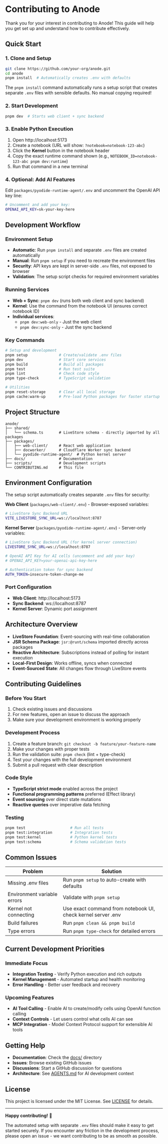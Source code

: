 # Contributing to Anode

Thank you for your interest in contributing to Anode! This guide will help you get set up and understand how to contribute effectively.

## Quick Start

### 1. Clone and Setup
```bash
git clone https://github.com/your-org/anode.git
cd anode
pnpm install  # Automatically creates .env with defaults
```

The `pnpm install` command automatically runs a setup script that creates separate `.env` files with sensible defaults. No manual copying required!

### 2. Start Development
```bash
pnpm dev  # Starts web client + sync backend
```

### 3. Enable Python Execution
1. Open http://localhost:5173
2. Create a notebook (URL will show: `?notebook=notebook-123-abc`)
3. Click the **Kernel** button in the notebook header
4. Copy the exact runtime command shown (e.g., `NOTEBOOK_ID=notebook-123-abc pnpm dev:runtime`)
5. Run that command in a new terminal

### 4. Optional: Add AI Features
Edit `packages/pyodide-runtime-agent/.env` and uncomment the OpenAI API key line:
```bash
# Uncomment and add your key:
OPENAI_API_KEY=sk-your-key-here
```

## Development Workflow

### Environment Setup
- **Automatic**: Run `pnpm install` and separate `.env` files are created automatically
- **Manual**: Run `pnpm setup` if you need to recreate the environment files
- **Security**: API keys are kept in server-side `.env` files, not exposed to browser
- **Validation**: The setup script checks for required environment variables

### Running Services
- **Web + Sync**: `pnpm dev` (runs both web client and sync backend)
- **Kernel**: Use the command from the notebook UI (ensures correct notebook ID)
- **Individual services**: 
  - `pnpm dev:web-only` - Just the web client
  - `pnpm dev:sync-only` - Just the sync backend

### Key Commands
```bash
# Setup and development
pnpm setup              # Create/validate .env files
pnpm dev                # Start core services
pnpm build              # Build all packages
pnpm test               # Run test suite
pnpm lint               # Check code style
pnpm type-check         # TypeScript validation

# Utilities
pnpm reset-storage      # Clear all local storage
pnpm cache:warm-up      # Pre-load Python packages for faster startup
```

## Project Structure

```
anode/
├── shared/
│   └── schema.ts       # LiveStore schema - directly imported by all packages
├── packages/
│   ├── web-client/     # React web application
│   ├── docworker/      # Cloudflare Worker sync backend
│   └── pyodide-runtime-agent/  # Python kernel server
├── docs/               # Documentation
├── scripts/            # Development scripts
└── CONTRIBUTING.md     # This file
```

## Environment Configuration

The setup script automatically creates separate `.env` files for security:

**Web Client** (`packages/web-client/.env`) - Browser-exposed variables:
```bash
# LiveStore Sync Backend URL
VITE_LIVESTORE_SYNC_URL=ws://localhost:8787
```

**Kernel Server** (`packages/pyodide-runtime-agent/.env`) - Server-only variables:
```bash
# LiveStore Sync Backend URL (for kernel server connection)
LIVESTORE_SYNC_URL=ws://localhost:8787

# OpenAI API Key for AI cells (uncomment and add your key)
# OPENAI_API_KEY=your-openai-api-key-here

# Authentication token for sync backend
AUTH_TOKEN=insecure-token-change-me
```

### Port Configuration
- **Web Client**: http://localhost:5173
- **Sync Backend**: ws://localhost:8787
- **Kernel Server**: Dynamic port assignment

## Architecture Overview

- **LiveStore Foundation**: Event-sourcing with real-time collaboration
- **JSR Schema Package**: `jsr:@runt/schema` imported directly across packages
- **Reactive Architecture**: Subscriptions instead of polling for instant execution
- **Local-First Design**: Works offline, syncs when connected
- **Event-Sourced State**: All changes flow through LiveStore events

## Contributing Guidelines

### Before You Start
1. Check existing issues and discussions
2. For new features, open an issue to discuss the approach
3. Make sure your development environment is working properly

### Development Process
1. Create a feature branch: `git checkout -b feature/your-feature-name`
2. Make your changes with proper tests
3. Run the validation suite: `pnpm check` (lint + type-check)
4. Test your changes with the full development environment
5. Submit a pull request with clear description

### Code Style
- **TypeScript strict mode** enabled across the project
- **Functional programming patterns** preferred (Effect library)
- **Event sourcing** over direct state mutations
- **Reactive queries** over imperative data fetching

### Testing
```bash
pnpm test                    # Run all tests
pnpm test:integration        # Integration tests
pnpm test:kernel             # Python kernel tests
pnpm test:schema             # Schema validation tests
```

## Common Issues

| Problem | Solution |
|---------|----------|
| Missing .env files | Run `pnpm setup` to auto-create with defaults |
| Environment variable errors | Validate with `pnpm setup` |
| Kernel not connecting | Use exact command from notebook UI, check kernel server .env |
| Build failures | Run `pnpm clean && pnpm build` |
| Type errors | Run `pnpm type-check` for detailed errors |

## Current Development Priorities

### Immediate Focus
- **Integration Testing** - Verify Python execution and rich outputs
- **Kernel Management** - Automated startup and health monitoring
- **Error Handling** - Better user feedback and recovery

### Upcoming Features
- **AI Tool Calling** - Enable AI to create/modify cells using OpenAI function calling
- **Context Controls** - Let users control what cells AI can see
- **MCP Integration** - Model Context Protocol support for extensible AI tools

## Getting Help

- **Documentation**: Check the [docs/](./docs/) directory
- **Issues**: Browse existing GitHub issues
- **Discussions**: Start a GitHub discussion for questions
- **Architecture**: See [AGENTS.md](./AGENTS.md) for AI development context

## License

This project is licensed under the MIT License. See [LICENSE](./LICENSE) for details.

---

**Happy contributing!** 🚀

The automated setup with separate `.env` files should make it easy to get started securely. If you encounter any friction in the development process, please open an issue - we want contributing to be as smooth as possible.